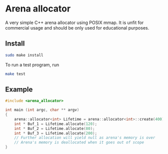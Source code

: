 # Arena allocator

A very simple C++ arena allocator using POSIX mmap.
It is unfit for commercial usage and should be only used for
educational purposes.

## Install
```bash
sudo make install
```
To run a test program, run
```bash
make test
```

## Example
```c++
#include <arena_allocator>

int main (int argc, char ** argv)
{
    arena::allocator<int> Lifetime = arena::allocator<int>::create(400);
    int * Buf_1 = Lifetime.allocate(120);
    int * Buf_2 = Lifetime.allocate(80);
    int * Buf_3 = Lifetime.allocate(200);
    // Further allocation will yield null as arena's memory is over
    // Arena's memory is deallocated when it goes out of scope
}
```
